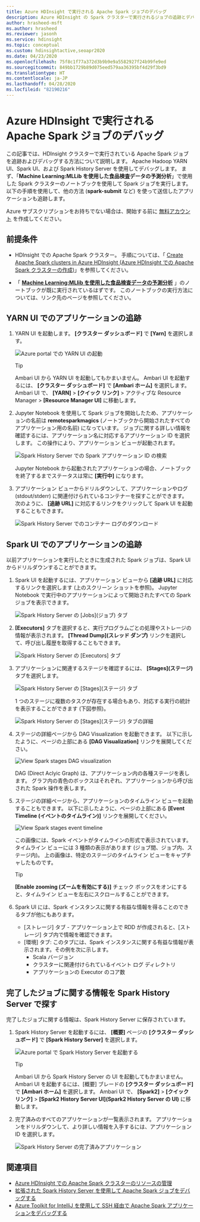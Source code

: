 ```yaml
---
title: Azure HDInsight で実行される Apache Spark ジョブのデバッグ
description: Azure HDInsight の Spark クラスターで実行されるジョブの追跡とデバッグには、YARN UI、Spark UI、Spark History Server を使用します。
author: hrasheed-msft
ms.author: hrasheed
ms.reviewer: jasonh
ms.service: hdinsight
ms.topic: conceptual
ms.custom: hdinsightactive,seoapr2020
ms.date: 04/23/2020
ms.openlocfilehash: 75f8c1f77a372d3b9b9e9a5582927f24b99fe9ed
ms.sourcegitcommit: 849bb1729b89d075eed579aa36395bf4d29f3bd9
ms.translationtype: HT
ms.contentlocale: ja-JP
ms.lasthandoff: 04/28/2020
ms.locfileid: "82190216"
---
```

# <a name="debug-apache-spark-jobs-running-on-azure-hdinsight"></a>Azure HDInsight で実行される Apache Spark ジョブのデバッグ

この記事では、HDInsight クラスターで実行されている Apache Spark ジョブを追跡およびデバッグする方法について説明します。 Apache Hadoop YARN UI、Spark UI、および Spark History Server を使用してデバッグします。 まず、「**Machine Learning:MLLib を使用した食品検査データの予測分析**」で使用した Spark クラスターのノートブックを使用して Spark ジョブを実行します。 以下の手順を使用して、他の方法 (**spark-submit** など) を使って送信したアプリケーションも追跡します。

Azure サブスクリプションをお持ちでない場合は、開始する前に [無料アカウント](https://azure.microsoft.com/free/?WT.mc_id=A261C142F) を作成してください。

## <a name="prerequisites"></a>前提条件

* HDInsight での Apache Spark クラスター。 手順については、「 [Create Apache Spark clusters in Azure HDInsight (Azure HDInsight での Apache Spark クラスターの作成)](apache-spark-jupyter-spark-sql.md)」を参照してください。

* 「 **[Machine Learning:MLlib を使用した食品検査データの予測分析](apache-spark-machine-learning-mllib-ipython.md)** 」のノートブックが既に実行されているはずです。 このノートブックの実行方法については、リンク先のページを参照してください。  

## <a name="track-an-application-in-the-yarn-ui"></a>YARN UI でのアプリケーションの追跡

1. YARN UI を起動します。 **[クラスター ダッシュボード]** で **[Yarn]** を選択します。

    ![Azure portal での YARN UI の起動](./media/apache-spark-job-debugging/launch-apache-yarn-ui.png)

   > [!TIP]  
   > Ambari UI から YARN UI を起動してもかまいません。 Ambari UI を起動するには、 **[クラスター ダッシュボード]** で **[Ambari ホーム]** を選択します。 Ambari UI で、 **[YARN]**  >  **[クイック リンク]** > アクティブな Resource Manager > **[Resource Manager UI]** に移動します。

2. Jupyter Notebook を使用して Spark ジョブを開始したため、アプリケーションの名前は **remotesparkmagics** (ノートブックから開始されたすべてのアプリケーション用の名前) になっています。 ジョブに関する詳しい情報を確認するには、アプリケーション名に対応するアプリケーション ID を選択します。 この操作により、アプリケーション ビューが起動されます。

    ![Spark History Server での Spark アプリケーション ID の検索](./media/apache-spark-job-debugging/find-application-id1.png)

    Jupyter Notebook から起動されたアプリケーションの場合、ノートブックを終了するまでステータスは常に **[実行中]** になります。

3. アプリケーション ビューからドリルダウンして、アプリケーションやログ (stdout/stderr) に関連付けられているコンテナーを探すことができます。 次のように、 **[追跡 URL]** に対応するリンクをクリックして Spark UI を起動することもできます。

    ![Spark History Server でのコンテナー ログのダウンロード](./media/apache-spark-job-debugging/download-container-logs.png)

## <a name="track-an-application-in-the-spark-ui"></a>Spark UI でのアプリケーションの追跡

以前アプリケーションを実行したときに生成された Spark ジョブは、Spark UI からドリルダウンすることができます。

1. Spark UI を起動するには、アプリケーション ビューから **[追跡 URL]** に対応するリンクを選択します (上のスクリーン ショットを参照)。 Jupyter Notebook で実行中のアプリケーションによって開始されたすべての Spark ジョブを表示できます。

    ![Spark History Server の [Jobs]\(ジョブ\) タブ](./media/apache-spark-job-debugging/view-apache-spark-jobs.png)

2. **[Executors]** タブを選択すると、実行プログラムごとの処理やストレージの情報が表示されます。 **[Thread Dump]\(スレッド ダンプ\)** リンクを選択して、呼び出し履歴を取得することもできます。

    ![Spark History Server の [Executors] タブ](./media/apache-spark-job-debugging/view-spark-executors.png)

3. アプリケーションに関連するステージを確認するには、 **[Stages]\(ステージ\)** タブを選択します。

    ![Spark History Server の [Stages]\(ステージ\) タブ](./media/apache-spark-job-debugging/view-apache-spark-stages.png "View Spark stages")

    1 つのステージに複数のタスクが存在する場合もあり、対応する実行の統計を表示することができます (下図参照)。

    ![Spark History Server の [Stages]\(ステージ\) タブの詳細](./media/apache-spark-job-debugging/view-spark-stages-details.png "Spark ステージの詳細を表示する")

4. ステージの詳細ページから DAG Visualization を起動できます。 以下に示したように、ページの上部にある **[DAG Visualization]** リンクを展開してください。

    ![View Spark stages DAG visualization](./media/apache-spark-job-debugging/view-spark-stages-dag-visualization.png)

    DAG (Direct Aclyic Graph) は、アプリケーション内の各種ステージを表します。 グラフ内の青色のボックスはそれぞれ、アプリケーションから呼び出された Spark 操作を表します。

5. ステージの詳細ページから、アプリケーションのタイムライン ビューを起動することもできます。 以下に示したように、ページの上部にある **[Event Timeline (イベントのタイムライン)]** リンクを展開してください。

    ![View Spark stages event timeline](./media/apache-spark-job-debugging/view-spark-stages-event-timeline.png)

    この画像には、Spark イベントがタイムラインの形式で表示されています。 タイムライン ビューには 3 種類の表示があります (ジョブ間、ジョブ内、ステージ内)。 上の画像は、特定のステージのタイムライン ビューをキャプチャしたものです。

   > [!TIP]  
   > **[Enable zooming (ズームを有効にする)]** チェック ボックスをオンにすると、タイムライン ビューを左右にスクロールすることができます。

6. Spark UI には、Spark インスタンスに関する有益な情報を得ることのできるタブが他にもあります。

   * [ストレージ] タブ - アプリケーション上で RDD が作成されると、[ストレージ] タブ内で情報を確認できます。
   * [環境] タブ: このタブには、Spark インスタンスに関する有益な情報が表示されます。その例を次に示します。
     * Scala バージョン
     * クラスターに関連付けられているイベント ログ ディレクトリ
     * アプリケーションの Executor のコア数

## <a name="find-information-about-completed-jobs-using-the-spark-history-server"></a>完了したジョブに関する情報を Spark History Server で探す

完了したジョブに関する情報は、Spark History Server に保存されています。

1. Spark History Server を起動するには、 **[概要]** ページの **[クラスター ダッシュボード]** で **[Spark History Server]** を選択します。

    ![Azure portal で Spark History Server を起動する](./media/apache-spark-job-debugging/launch-spark-history-server.png "Spark History Server1 を起動する")

   > [!TIP]  
   > Ambari UI から Spark History Server の UI を起動してもかまいません。 Ambari UI を起動するには、[概要] ブレードの **[クラスター ダッシュボード]** で **[Ambari ホーム]** を選択します。 Ambari UI で、 **[Spark2]**  >  **[クイック リンク]**  >  **[Spark2 History Server UI]\(Spark2 History Server の UI\)** に移動します。

2. 完了済みのすべてのアプリケーションが一覧表示されます。 アプリケーションをドリルダウンして、より詳しい情報を入手するには、アプリケーション ID を選択します。

    ![Spark History Server の完了済みアプリケーション](./media/apache-spark-job-debugging/view-completed-applications.png "Spark History Server2 を起動する")

## <a name="see-also"></a>関連項目

* [Azure HDInsight での Apache Spark クラスターのリソースの管理](apache-spark-resource-manager.md)
* [拡張された Spark History Server を使用して Apache Spark ジョブをデバッグする](apache-azure-spark-history-server.md)
* [Azure Toolkit for IntelliJ を使用して SSH 経由で Apache Spark アプリケーションをデバッグする](apache-spark-intellij-tool-debug-remotely-through-ssh.md)
